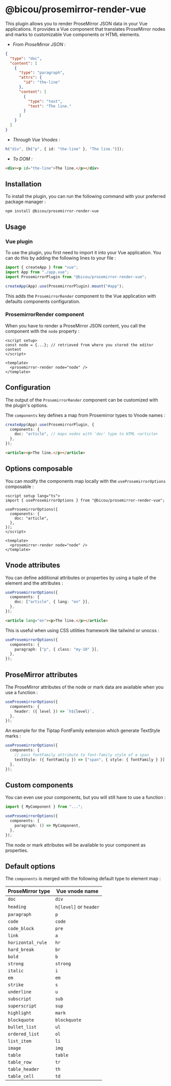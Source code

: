 # @bicou/prosemirror-render-vue

This plugin allows you to render ProseMirror JSON data in your Vue applications.
It provides a Vue component that translates ProseMirror nodes and marks to customizable Vue components or HTML elements.

- _From ProseMirror JSON :_

```json
{
  "type": "doc",
  "content": [
    {
      "type": "paragraph",
      "attrs": {
        "id": "the-line"
      },
      "content": [
        {
          "type": "text",
          "text": "The line."
        }
      ]
    }
  ]
}
```

- _Through Vue Vnodes :_

```ts
h("div", [h("p", { id: "the-line" }, "The line.")]);
```

- _To DOM :_

```html
<div><p id="the-line">The line.</p></div>
```

## Installation

To install the plugin, you can run the following command with your preferred package manager :

```shell
npm install @bicou/prosemirror-render-vue
```

## Usage

### Vue plugin

To use the plugin, you first need to import it into your Vue application.
You can do this by adding the following lines to your file :

```ts
import { createApp } from "vue";
import App from "./app.vue";
import ProsemirrorPlugin from "@bicou/prosemirror-render-vue";

createApp(App).use(ProsemirrorPlugin).mount("#app");
```

This adds the `ProsemirrorRender` component to the Vue application with defaults components configuration.

### ProsemirrorRender component

When you have to render a ProseMirror JSON content, you call the component with the `node` property :

```vue
<script setup>
const node = {...}; // retrieved from where you stored the editor content
</script>

<template>
  <prosemirror-render node="node" />
</template>
```

## Configuration

The output of the `ProsemirrorRender` component can be customized with the plugin's options.

The `components` key defines a map from Prosemirror types to Vnode names :

```ts
createApp(App).use(ProsemirrorPlugin, {
  components: {
    doc: "article", // maps nodes with 'doc' type to HTML <article> 
  },
});
```

```html
<article><p>The line.</p></article>
```

## Options composable

You can modify the components map locally with the `useProsemirrorOptions` composable :

```vue
<script setup lang="ts">
import { useProsemirrorOptions } from "@bicou/prosemirror-render-vue";

useProsemirrorOptions({
  components: {
    doc: "article",
  },
});
</script>

<template>
  <prosemirror-render node="node" />
</template>
```

## Vnode attributes

You can define additional attributes or properties by using a tuple of the element and the attributes :

```ts
useProsemirrorOptions({
  components: {
    doc: ["article", { lang: "en" }],
  },
});
```

```html
<article lang="en"><p>The line.</p></article>
```

This is useful when using CSS utilities framework like tailwind or unocss :

```ts
useProsemirrorOptions({
  components: {
    paragraph: ["p", { class: "my-10" }],
  },
});
```

## ProseMirror attributes

The ProseMirror attributes of the node or mark data are available when you use a function :

```ts
useProsemirrorOptions({
  components: {
    header: ({ level }) => `h${level}`,
  },
});
```

An example for the Tiptap FontFamily extension which generate TextStyle marks :

```ts
useProsemirrorOptions({
  components: {
    // pass fontFamily attribute to font-family style of a span
    textStyle: ({ fontFamily }) => ["span", { style: { fontFamily } }],
  },
});
```

## Custom components

You can even use your components, but you will still have to use a function :

```ts
import { MyComponent } from "...";

useProsemirrorOptions({
  components: {
    paragraph: () => MyComponent,
  },
});
```

The node or mark attributes will be available to your component as properties.

## Default options

The `components` is merged with the following default type to element map :

| ProseMirror type  | Vue vnode name         |
|-------------------|------------------------|
| `doc`             | `div`                  |
| `heading`         | `h[level]` or `header` |
| `paragraph`       | `p`                    |
| `code`            | `code`                 |
| `code_block`      | `pre`                  |
| `link`            | `a`                    |
| `horizontal_rule` | `hr`                   |
| `hard_break`      | `br`                   |
| `bold`            | `b`                    |
| `strong`          | `strong`               |
| `italic`          | `i`                    |
| `em`              | `em`                   |
| `strike`          | `s`                    |
| `underline`       | `u`                    |
| `subscript`       | `sub`                  |
| `superscript`     | `sup`                  |
| `highlight`       | `mark`                 |
| `blockquote`      | `blockquote`           |
| `bullet_list`     | `ul`                   |
| `ordered_list`    | `ol`                   |
| `list_item`       | `li`                   |
| `image`           | `img`                  |
| `table`           | `table`                |
| `table_row`       | `tr`                   |
| `table_header`    | `th`                   |
| `table_cell`      | `td`                   |
